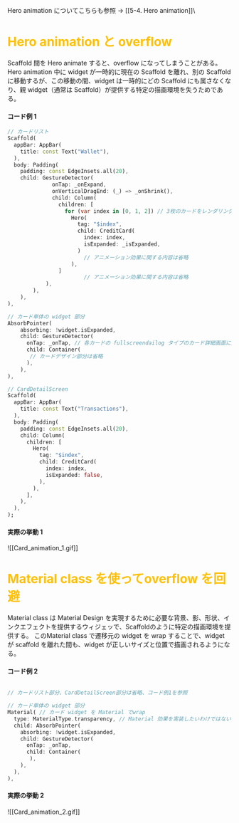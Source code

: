 
Hero animation についてこちらも参照 → [[5-4. Hero animation]]\


# <font color="#ffc000">Hero animation と overflow</font>

Scaffold 間を Hero animate すると、overflow になってしまうことがある。
	Hero animation 中に widget が一時的に現在の Scaffold を離れ、別の Scaffold に移動するが、この移動の間、widget は一時的にどの Scaffold にも属さなくなり、親 widget（通常は Scaffold）が提供する特定の描画環境を失うためである。
#### コード例 1
```dart
// カードリスト
Scaffold(
  appBar: AppBar(
	title: const Text("Wallet"),
  ),
  body: Padding(
	padding: const EdgeInsets.all(20),
	child: GestureDetector(
			  onTap: _onExpand,
			  onVerticalDragEnd: (_) => _onShrink(),
			  child: Column(
				children: [
				  for (var index in [0, 1, 2]) // 3枚のカードをレンダリング
					Hero(
					  tag: "$index",
					  child: CreditCard(
						index: index,
						isExpanded: _isExpanded,
					  )
						// アニメーション効果に関する内容は省略
					),
				]
						// アニメーション効果に関する内容は省略
			),
		),
	),
),

// カード単体の widget 部分
AbsorbPointer(
	absorbing: !widget.isExpanded,
	child: GestureDetector(
	  onTap: _onTap, // 各カードの fullscreendailog タイプのカード詳細画面に遷移
	  child: Container(
	   // カードデザイン部分は省略
	  ),
	),
),

// CardDetailScreen
Scaffold(
  appBar: AppBar(
	title: const Text("Transactions"),
  ),
  body: Padding(
	padding: const EdgeInsets.all(20),
	child: Column(
	  children: [
		Hero(
		  tag: "$index",
		  child: CreditCard(
			index: index,
			isExpanded: false,
		  ),
		),
	  ],
	),
  ),
);
```

#### 実際の挙動 1
![[Card_animation_1.gif]]


# <font color="#ffc000">Material class を使ってoverflow を回避</font>

Material class は Material Design を実現するために必要な背景、影、形状、インクエフェクトを提供するウィジェッで、Scaffoldのように特定の描画環境を提供する。
このMaterial class で遷移元の widget を wrap することで、widget が scaffold を離れた間も、widget が正しいサイズと位置で描画されるようになる。

#### コード例 2
```dart

// カードリスト部分、CardDetailScreen部分は省略、コード例1を参照

// カード単体の widget 部分
Material( // カード widget を Material でwrap
  type: MaterialType.transparency, // Material 効果を実装したいわけではないため、type : transparency を指定
  child: AbsorbPointer(
	absorbing: !widget.isExpanded,
	child: GestureDetector(
	  onTap: _onTap,
	  child: Container(
	   ),
	),
  ),
),
```

#### 実際の挙動 2
![[Card_animation_2.gif]]